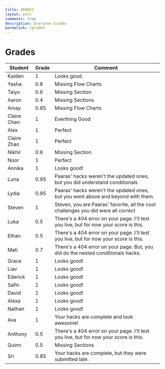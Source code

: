 ```yaml
---
title: GRADES
layout: post
comments: true
description: Everyone Grades
permalink: /grades
---
```


# Grades

|Student|Grade|Comment                                                                               |
|-------|-----|-------------------                                                                   |
|Kaiden |1    |Looks good                                                                            |
|Yasha  |0.8  |Missing Flow Charts                                                                   |
|Taiyo  |0.6  |Missing Section                                                                       |
|Aaron  |0.4  |Missing Sections                                                                      |
|Amay   |0.85 |Missing Flow Charts                                                                   |
|Claire Chen |1    |Everthing Good                                                                        |
|Alex   |1    |Perfect                                                                               |
|Claire Zhao |1    |Perfect                                                                               |
|Nikhil |0.6  |Missing Section                                                                       |
|Noor   |1    |Perfect                                                                               |
|Annika |1    |Looks good!                                                                           |
|Luna   |0.95 |Paaras' hacks weren't the updated ones, but you did understand conditionals           |
|Lydia  |0.95 |Paaras' hacks weren't the updated ones, but you went above and beyond with them.      |
|Steven |1    |Steven, you are Paaras' favorite, all the cool challenges you did were all correct    |
|Luka   |0.5  |There's a 404 error on your page. I'll test you live, but for now your score is this. |
|Ethan  |0.5  |There's a 404 error on your page. I'll test you live, but for now your score is this. |
|Mati   |0.7  |There's a 404 error on your page. But, you did do the nested conditionals hacks.      |
|Grace  |1    |Looks good!                                                                           |
|Liav   |1    |Looks good!                                                                           |
|Ederick|1    |Looks good!                                                                           |
|Safin  |1    |Looks good!                                                                           |
|David  |1    |Looks good!                                                                           |
|Alexa  |1    |Looks good!                                                                           |
|Nathan |1    |Looks good!                                                                           |
|Ava |1|Your hacks are complete and look awesome!|
|Anthony |0.5 |There's a 404 error on your page. I'll test you live, but for now your score is this.|
|Quinn  |0.5|Missing Sections|
|Sri    |0.85|Your hacks are complete, but they were submitted late.|